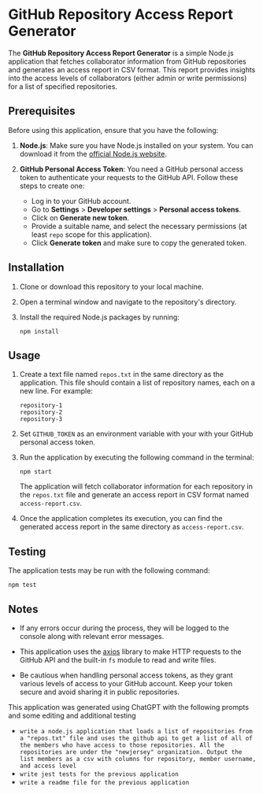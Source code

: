 # GitHub Repository Access Report Generator

The **GitHub Repository Access Report Generator** is a simple Node.js application that fetches collaborator information from GitHub repositories and generates an access report in CSV format. This report provides insights into the access levels of collaborators (either admin or write permissions) for a list of specified repositories.

## Prerequisites

Before using this application, ensure that you have the following:

1. **Node.js**: Make sure you have Node.js installed on your system. You can download it from the [official Node.js website](https://nodejs.org/).

2. **GitHub Personal Access Token**: You need a GitHub personal access token to authenticate your requests to the GitHub API. Follow these steps to create one:

   - Log in to your GitHub account.
   - Go to **Settings** > **Developer settings** > **Personal access tokens**.
   - Click on **Generate new token**.
   - Provide a suitable name, and select the necessary permissions (at least `repo` scope for this application).
   - Click **Generate token** and make sure to copy the generated token.

## Installation

1. Clone or download this repository to your local machine.

2. Open a terminal window and navigate to the repository's directory.

3. Install the required Node.js packages by running:

   ```
   npm install
   ```

## Usage

1. Create a text file named `repos.txt` in the same directory as the application. This file should contain a list of repository names, each on a new line. For example:

   ```
   repository-1
   repository-2
   repository-3
   ```

2. Set `GITHUB_TOKEN` as an environment variable with your with your GitHub personal access token.

3. Run the application by executing the following command in the terminal:

   ```
   npm start
   ```

   The application will fetch collaborator information for each repository in the `repos.txt` file and generate an access report in CSV format named `access-report.csv`.

4. Once the application completes its execution, you can find the generated access report in the same directory as `access-report.csv`.

## Testing

The application tests may be run with the following command:

```
npm test
```

## Notes

- If any errors occur during the process, they will be logged to the console along with relevant error messages.

- This application uses the [axios](https://github.com/axios/axios) library to make HTTP requests to the GitHub API and the built-in `fs` module to read and write files.

- Be cautious when handling personal access tokens, as they grant various levels of access to your GitHub account. Keep your token secure and avoid sharing it in public repositories.

This application was generated using ChatGPT with the following prompts and some editing and additional testing

- `write a node.js application that loads a list of repositories from a "repos.txt" file and uses the github api to get a list of all of the members who have access to those repositories. All the repositories are under the "newjersey" organization. Output the list members as a csv with columns for repository, member username, and access level`
- `write jest tests for the previous application`
- `write a readme file for the previous application`
